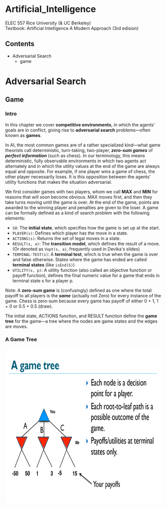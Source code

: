 # Artificial_Intelligence
ELEC 557 Rice University (&amp; UC Berkeley)  
Textbook: Artificial Intelligence A Modern Approach (3rd edision)

## Contents
* Adversarial Search
	* game
	

# Adversarial Search  
## Game  
### Intro
In this chapter we cover **competitive environments**, in which the agents’ goals are in conflict, giving rise to **adversarial search** problems—often known as **games**.  

In AI, the most common games are of a rather specialized kind—what game theorists call deterministic, turn-taking, two-player, ***zero-sum games*** of ***perfect information*** (such as chess). In our terminology, this means deterministic, fully observable environments in which two agents act alternately and in which the utility values at the end of the game are always equal and opposite. For example, if one player wins a game of chess, the other player necessarily loses. It is this opposition between the agents’ utility functions that makes the situation adversarial.  

We first consider games with two players, whom we call **MAX** and **MIN** for reasons that will soon become obvious. MAX moves first, and then they take turns moving until the game is over. At the end of the game, points are awarded to the winning player and penalties are
given to the loser. A game can be formally defined as a kind of search problem with the following elements:  
* `S0`: The **initial state**, which specifies how the game is set up at the start.
* `PLAYER(s)`: Defines which player has the move in a state.
* `ACTIONS(s)`: Returns the set of legal moves in a state.
* `RESULT(s, a)`: The **transition model**, which defines the result of a move. (Or denoted as `Vopt(s, a)`, frequently used in Devika's slides)
* `TERMINAL-TEST(s)`: A **terminal test**, which is true when the game is over and false otherwise. States where the game has ended are called **terminal states** (like `isEnd(S)`)
* `UTILITY(s, p)`: A utility function (also called an objective function or payoff function), defines the final numeric value for a game that ends in terminal state s for a player p.

Note: A **zero-sum game** is (confusingly) defined as one where the total payoff to all players is the ***same*** (actually not Zero) for every instance of the game. Chess is zero-sum because every game has payoff of either 0 + 1, 1 + 0 or 0.5 + 0.5 (draw).  

The initial state, ACTIONS function, and RESULT function define the **game tree** for the game—a tree where the nodes are game states and the edges are moves.  

### A Game Tree
<div align=center><img width="500" height="500" src="https://github.com/Laurentlsb/Artificial_Intelligence/blob/master/img_folder/game%20tree.png"/></div>

























